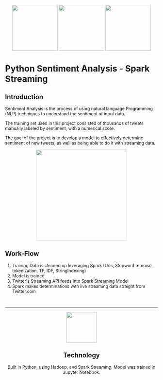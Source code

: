 <div align='center'>
<img src="https://upload.wikimedia.org/wikipedia/commons/thumb/f/f3/Apache_Spark_logo.svg/1200px-Apache_Spark_logo.svg.png" height="150"></img>
<img src="https://logos-world.net/wp-content/uploads/2020/04/Twitter-Logo.png" height="150"></img>
<img src="https://upload.wikimedia.org/wikipedia/commons/thumb/3/38/Jupyter_logo.svg/1200px-Jupyter_logo.svg.png" height="150"></img>
</div>

# Python Sentiment Analysis - Spark Streaming

## Introduction
Sentiment Analysis is the process of using natural language Programming (NLP) techniques to understand the sentiment of input data. 

The training set used in this project consisted of thousands of tweets manually labeled by sentiment, with a numerical score.

The goal of the project is to develop a model to effectively determine sentiment of new tweets, as well as being able to do it with streaming data.

<div align='center'>
<img src="https://spark.apache.org/docs/latest/img/streaming-arch.png" height="300"></img> 
</div>

## Work-Flow
1. Training Data is cleaned up leveraging Spark (Urls, Stopword removal, tokenization, TF, IDF, StringIndexing)
1. Model is trained
1. Twitter's Streaming API feeds into Spark Streaming Model
1. Spark makes determinations with live streaming data straight from Twitter.com

<br>

<hr>

<div align="center">
<img src="https://cdn.discordapp.com/attachments/730601435464466552/911090638274035753/Untitled-1.png" height="100"></img>  

## Technology

Built in Python, using Hadoop, and Spark Streaming. Model was trained in Jupyter Notebook. 

